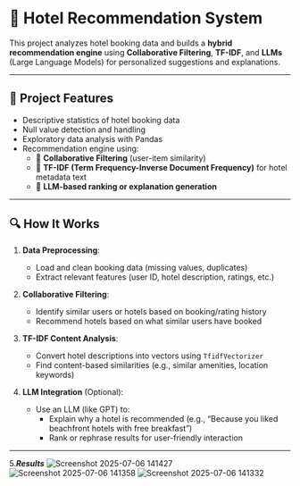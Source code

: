 # 🏨 Hotel Recommendation System

This project analyzes hotel booking data and builds a **hybrid recommendation engine** using **Collaborative Filtering**, **TF-IDF**, and **LLMs** (Large Language Models) for personalized suggestions and explanations.



---

## 📌 Project Features

- Descriptive statistics of hotel booking data
- Null value detection and handling
- Exploratory data analysis with Pandas
- Recommendation engine using:
  - 🔁 **Collaborative Filtering** (user-item similarity)
  - 📄 **TF-IDF (Term Frequency-Inverse Document Frequency)** for hotel metadata text
  - 🤖 **LLM-based ranking or explanation generation**

---

## 🔍 How It Works

1. **Data Preprocessing**:
   - Load and clean booking data (missing values, duplicates)
   - Extract relevant features (user ID, hotel description, ratings, etc.)

2. **Collaborative Filtering**:
   - Identify similar users or hotels based on booking/rating history
   - Recommend hotels based on what similar users have booked

3. **TF-IDF Content Analysis**:
   - Convert hotel descriptions into vectors using `TfidfVectorizer`
   - Find content-based similarities (e.g., similar amenities, location keywords)

4. **LLM Integration** (Optional):
   - Use an LLM (like GPT) to:
     - Explain why a hotel is recommended (e.g., “Because you liked beachfront hotels with free breakfast”)
     - Rank or rephrase results for user-friendly interaction

---

5.*****Results*****
![Screenshot 2025-07-06 141427](https://github.com/user-attachments/assets/06c27772-5b9f-47c2-a2e5-bf6849814765)
![Screenshot 2025-07-06 141358](https://github.com/user-attachments/assets/3d33623f-6e4f-4d83-b88d-338bcb7d15af)
![Screenshot 2025-07-06 141332](https://github.com/user-attachments/assets/fb071ad7-d855-4ef7-bb1f-69831d6b8c73)



